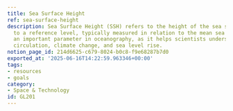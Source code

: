 ```yaml
---
title: Sea Surface Height
ref: sea-surface-height
description: Sea Surface Height (SSH) refers to the height of the sea surface relative
  to a reference level, typically measured in relation to the mean sea level. It is
  an important parameter in oceanography, as it helps scientists understand ocean
  circulation, climate change, and sea level rise.
notion_page_id: 214d6625-c679-8024-b0c8-f9e68287b7d0
exported_at: '2025-06-16T14:22:59.963346+00:00'
tags:
- resources
- goals
category:
- Space & Technology
id: GL201
---
```


